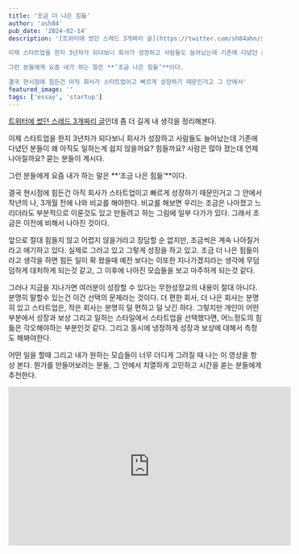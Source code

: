 ```yaml
---
title: '조금 더 나은 힘듦'
author: 'ash84'
pub_date: '2024-02-14'
description: '[트위터에 썼던 스레드 3개짜리 글](https://twitter.com/sh84ahn/status/1678819460466233344)인데 좀 더 길게 내 생각을 정리해본다.

이제 스타트업을 한지 3년차가 되다보니 회사가 성장하고 사람들도 늘어났는데 기존에 다녔던 분들이 왜 아직도 일하는게 쉽지 않을까요? 힘들까요? 사람은 많아 졌는데 언제 나아질까요? 묻는 분들이 계시다. 

그런 분들에게 요즘 내가 하는 말은 **‘조금 나은 힘듦’**이다.

결국 현시점에 힘든건 아직 회사가 스타트업이고 빠르게 성장하기 때문인거고 그 안에서'
featured_image: ''
tags: ['essay', 'startup']
---
```


[트위터에 썼던 스레드 3개짜리 글](https://twitter.com/sh84ahn/status/1678819460466233344)인데 좀 더 길게 내 생각을 정리해본다.

이제 스타트업을 한지 3년차가 되다보니 회사가 성장하고 사람들도 늘어났는데 기존에 다녔던 분들이 왜 아직도 일하는게 쉽지 않을까요? 힘들까요? 사람은 많아 졌는데 언제 나아질까요? 묻는 분들이 계시다. 

그런 분들에게 요즘 내가 하는 말은 **‘조금 나은 힘듦’**이다.

결국 현시점에 힘든건 아직 회사가 스타트업이고 빠르게 성장하기 때문인거고 그 안에서 작년의 나, 3개월 전에 나와 비교를 해야한다. 비교를 해보면 우리는 조금은 나아졌고 느리더라도 부분적으로 이룬것도 있고 만들려고 하는 그림에 일부 다가가 있다. 그래서 조금은 이전에 비해서 나아진 것이다.

앞으로 절대 힘들지 않고 어렵지 않을거라고 장담할 순 없지만, 조금씩은 계속 나아질거라고 애기하고 있다. 실제로 그러고 있고 그렇게 성장을 하고 있고. 조금 더 나은 힘듦이라고 생각을 하면 힘든 일이 확 왔을때 예전 보다는 이또한 지나가겠지라는 생각에 무덤덤하게 대처하게 되는것 같고, 그 이후에 나아진 모습들을 보고 마주하게 되는것 같다. 

그러나 지금을 지나가면 여러분이 성장할 수 있다는 무한성장교의 내용이 절대 아니다. 분명히 말할수 있는건 이건 선택의 문제라는 것이다. 더 편한 회사, 더 나은 회사는 분명히 있고 스타트업은, 작은 회사는 분명히 덜 편하고 덜 낫긴 하다. 그렇지만 개인이 어떤 부분에서 성장과 보상 그리고 일하는 스타일에서 스타트업을 선택했다면, 어느정도의 힘듦은 각오해야하는 부분인것 같다. 그리고 동시에 냉정하게 성장과 보상에 대해서 측정도 해봐야한다.

어떤 일을 할때 그리고 내가 원하는 모습들이 너무 더디게 그려질 때 나는 이 영상을 항상 본다. 뭔가를 만들어보려는 분들, 그 안에서 치열하게 고민하고 시간을 쏟는 분들에게 추천한다.
<center>
<iframe width="560" height="315" src="https://www.youtube.com/embed/wVmUXst5BuA" title="YouTube video player" frameborder="0" allow="accelerometer; autoplay; clipboard-write; encrypted-media; gyroscope; picture-in-picture; web-share" allowfullscreen></iframe>
</center>
